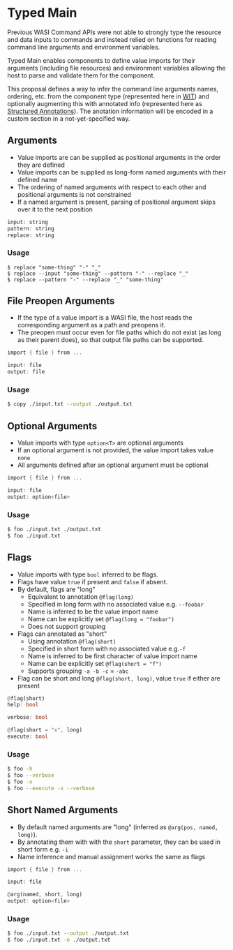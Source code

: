 # Typed Main

Previous WASI Command APIs were not able to strongly type the resource and data inputs to commands and instead relied on functions for reading command line arguments and environment variables.

Typed Main enables components to define value imports for their arguments (including file resources) and environment variables allowing the host to parse and validate them for the component.

This proposal defines a way to infer the command line arguments names, ordering, etc. from the component type (represented here in [WIT](https://github.com/WebAssembly/component-model/blob/main/design/mvp/WIT.md)) and optionally augmenting this with annotated info (represented here as [Structured Annotations](https://github.com/WebAssembly/component-model/issues/58)). The anotation information will be encoded in a custom section in a not-yet-specified way.

## Arguments
* Value imports are can be supplied as positional arguments in the order they are defined
* Value imports can be supplied as long-form named arguments with their defined name
* The ordering of named arguments with respect to each other and positional arguments is not constrained
* If a named argument is present, parsing of positional argument skips over it to the next position

```rust
input: string
pattern: string
replace: string
```

### Usage
```
$ replace "some-thing" "-" "_"
$ replace --input "some-thing" --pattern "-" --replace "_"
$ replace --pattern "-" --replace "_" "some-thing"
```

## File Preopen Arguments
* If the type of a value import is a WASI file, the host reads the corresponding argument as a path and preopens it.
* The preopen must occur even for file paths which do not exist (as long as their parent does), so that output file paths can be supported.

```rust
import { file } from ...

input: file
output: file
```

### Usage
```bash
$ copy ./input.txt --output ./output.txt
```

## Optional Arguments
* Value imports with type `option<T>` are optional arguments
* If an optional argument is not provided, the value import takes value `none`
* All arguments defined after an optional argument must be optional

```rust
import { file } from ...

input: file
output: option<file>
```

### Usage
```bash
$ foo ./input.txt ./output.txt
$ foo ./input.txt
```

## Flags
* Value imports with type `bool` inferred to be flags.
* Flags have value `true` if present and `false` if absent.
* By default, flags are "long"
    * Equivalent to annotation `@flag(long)`
    * Specified in long form with no associated value e.g. `--foobar`
    * Name is inferred to be the value import name
    * Name can be explicitly set `@flag(long = "foobar")`
    * Does not support grouping
* Flags can annotated as "short"
    * Using annotation `@flag(short)`
    * Specified in short form with no associated value e.g.`-f`
    * Name is inferred to be first character of value import name
    * Name can be explicitly set `@flag(short = "f")`
    * Supports grouping `-a -b -c` = `-abc`
* Flag can be short and long `@flag(short, long)`, value `true` if either are present

```rust
@flag(short)
help: bool

verbose: bool

@flag(short = "x", long)
execute: bool
```

### Usage
```bash
$ foo -h
$ foo --verbose
$ foo -x
$ foo --execute -x --verbose
```

## Short Named Arguments
* By default named arguments are "long" (inferred as `@arg(pos, named, long)`).
* By annotating them with with the `short` parameter, they can be used in short form e.g. `-i`
* Name inference and manual assignment works the same as flags

```rust
import { file } from ...

input: file

@arg(named, short, long)
output: option<file>
```

### Usage
```bash
$ foo ./input.txt --output ./output.txt
$ foo ./input.txt -o ./output.txt
```

